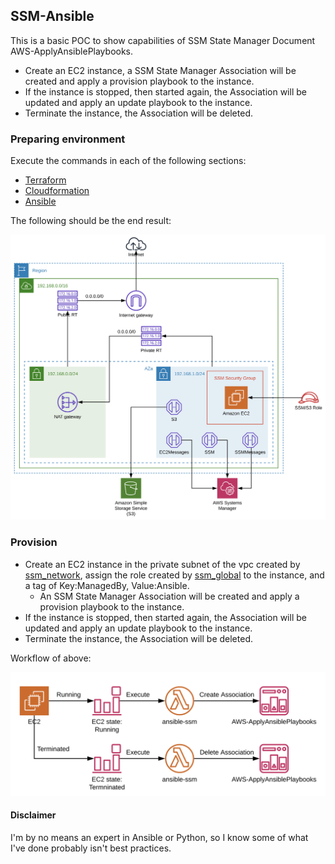 
## SSM-Ansible

This is a basic POC to show capabilities of SSM State Manager Document AWS-ApplyAnsiblePlaybooks.


* Create an EC2 instance, a SSM State Manager Association will be created and apply a provision playbook to the 
instance.
* If the instance is stopped, then started again, the Association will be updated and apply an update playbook to the 
instance.
* Terminate the instance, the Association will be deleted.


### Preparing environment
Execute the commands in each of the following sections:
* [Terraform](terraform/README.md)
* [Cloudformation](cloudformation/README.md)
* [Ansible](ansible/README.md)

The following should be the end result:

![](docs/SSM_infrastructure.png)


### Provision
* Create an EC2 instance in the private subnet of the vpc created by [ssm_network](cloudformation/ssm_network.yml), 
assign the role created by [ssm_global](cloudformation/ssm_global.yml) to the instance, and a tag of 
Key:ManagedBy, Value:Ansible. 
    * An SSM State Manager Association will be created and apply a provision playbook to the instance.
* If the instance is stopped, then started again, the Association will be updated and apply an update playbook to the 
instance.
* Terminate the instance, the Association will be deleted.

Workflow of above:

![](docs/EC2_workflow.png)

#### Disclaimer
I'm by no means an expert in Ansible or Python, so I know some of what I've done probably isn't best practices. 